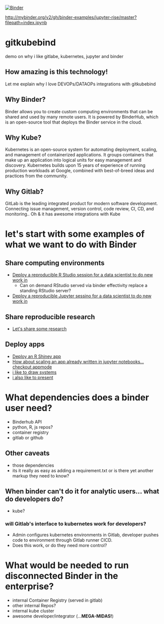 
[![Binder](http://mybinder.org/badge.svg)](https://github.com/kcompher/gitkubebind/edit/master?filepath=index.ipynb)

http://mybinder.org/v2/gh/binder-examples/jupyter-rise/master?filepath=index.ipynb

# gitkubebind
demo on why i like gitlabe, kubernetes, jupyter and binder 

## How amazing is this technology! 
Let me explain why I love DEVOPs/DATAOPs integrations with gitkubebind


## Why Binder?
Binder allows you to create custom computing environments that can be shared and used by many remote users.
It is powered by BinderHub, which is an open-source tool that deploys the Binder service in the cloud.

## Why Kube?
Kubernetes is an open-source system for automating deployment, scaling, and management of containerized applications.
It groups containers that make up an application into logical units for easy management and discovery. Kubernetes builds upon 15 years of experience of running production workloads at Google, combined with best-of-breed ideas and practices from the community.

## Why Gitlab?
GitLab is the leading integrated product for modern software development. Connecting issue management, version control, code review, CI, CD, and monitoring.. Oh & it has awesome integrations with Kube


# let's start with some examples of what we want to do with Binder

## Share computing environments
- [Deploy a reproducible R Studio session for a data scientist to do new work in](https://mybinder.org/v2/gh/binder-examples/r/master?urlpath=rstudio)
  - Can on demand RStudio served via binder effectivity replace a standing RStudio server?
- [Deploy a reproducible Jupyter sessino for a data scientist to do new work in](https://mybinder.org/v2/gh/binder-examples/r/master?filepath=index.ipynb)

## Share reproducible research
- [Let's share some research](https://mybinder.org/v2/gh/dtak/rrr/master?urlpath=lab)

## Deploy apps
- [Deploy an R Shiney app](https://mybinder.org/v2/gh/binder-examples/r/master?urlpath=shiny/bus-dashboard/)
- [How about scaling an app already written in jupyter notebooks... checkout appmode](https://mybinder.org/v2/gh/binder-examples/appmode/master?urlpath=apps%2Findex.ipynb)
- [i like to draw systems](https://mybinder.org/v2/gh/kmader/jupyterlab-drawio/master?urlpath=lab)
- [i also like to present](http://mybinder.org/v2/gh/binder-examples/jupyter-rise/master?filepath=index.ipynb)

# What dependencies does a binder user need?
- Binderhub API
- python, R, js repos?
- container registry
- gitlab or github

## Other caveats
- those dependencies
- its it really as easy as adding a requirement.txt or is there yet another markup they need to know?

## When binder can't do it for analytic users... what do developers do?
- kube?

### will Gitlab's interface to kubernetes work for developers? 
- Admin configures kubernetes environments in Gitlab, developer pushes code to environment through Gitlab runner CICD.
- Does this work, or do they need more control?

# What would be needed to run disconnected Binder in the enterprise?
- internal Container Registry (served in gitlab)
- other internal Repos?
- internal kube cluster 
- awesome developer/integrator (...**MEGA-MIDAS!**)

